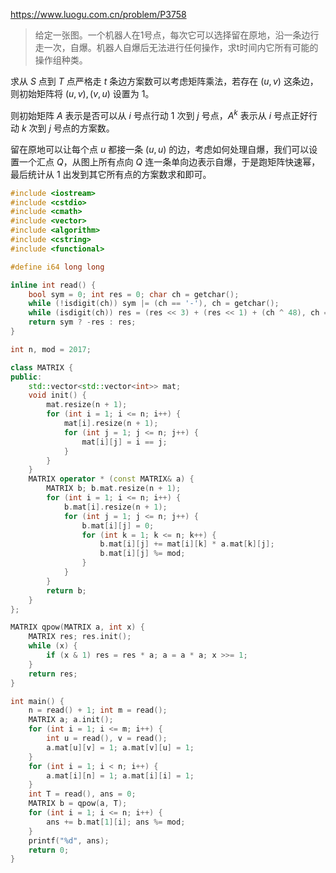 https://www.luogu.com.cn/problem/P3758

> 给定一张图。一个机器人在1号点，每次它可以选择留在原地，沿一条边行走一次，自爆。机器人自爆后无法进行任何操作，求t时间内它所有可能的操作组种类。

求从 $S$ 点到 $T$ 点严格走 $t$ 条边方案数可以考虑矩阵乘法，若存在 $(u, v)$ 这条边，则初始矩阵将 $(u, v), (v, u)$ 设置为 $1$。

则初始矩阵 $A$ 表示是否可以从 $i$ 号点行动 $1$ 次到 $j$ 号点，$A^{k}$ 表示从 $i$ 号点正好行动 $k$ 次到 $j$ 号点的方案数。

留在原地可以让每个点 $u$ 都接一条 $(u, u)$ 的边，考虑如何处理自爆，我们可以设置一个汇点 $Q$，从图上所有点向 $Q$ 连一条单向边表示自爆，于是跑矩阵快速幂，最后统计从 $1$ 出发到其它所有点的方案数求和即可。

```cpp
#include <iostream>
#include <cstdio>
#include <cmath>
#include <vector>
#include <algorithm>
#include <cstring>
#include <functional>

#define i64 long long

inline int read() {
	bool sym = 0; int res = 0; char ch = getchar();
	while (!isdigit(ch)) sym |= (ch == '-'), ch = getchar();
	while (isdigit(ch)) res = (res << 3) + (res << 1) + (ch ^ 48), ch = getchar();
	return sym ? -res : res;
}

int n, mod = 2017;

class MATRIX {
public:
	std::vector<std::vector<int>> mat;
	void init() {
		mat.resize(n + 1);
		for (int i = 1; i <= n; i++) {
			mat[i].resize(n + 1);
			for (int j = 1; j <= n; j++) {
				mat[i][j] = i == j;
			}
		}
	}
	MATRIX operator * (const MATRIX& a) {
		MATRIX b; b.mat.resize(n + 1);
		for (int i = 1; i <= n; i++) {
			b.mat[i].resize(n + 1);
			for (int j = 1; j <= n; j++) {
				b.mat[i][j] = 0;
				for (int k = 1; k <= n; k++) {
					b.mat[i][j] += mat[i][k] * a.mat[k][j];
					b.mat[i][j] %= mod;
				}
			}
		}
		return b;
	}
};

MATRIX qpow(MATRIX a, int x) {
	MATRIX res; res.init();
	while (x) {
		if (x & 1) res = res * a; a = a * a; x >>= 1;
	}
	return res;
}

int main() {
	n = read() + 1; int m = read();
	MATRIX a; a.init();
	for (int i = 1; i <= m; i++) {
		int u = read(), v = read();
		a.mat[u][v] = 1; a.mat[v][u] = 1;
	}
	for (int i = 1; i < n; i++) {
		a.mat[i][n] = 1; a.mat[i][i] = 1;
	}
	int T = read(), ans = 0;
	MATRIX b = qpow(a, T);
	for (int i = 1; i <= n; i++) {
		ans += b.mat[1][i]; ans %= mod;
	}
	printf("%d", ans);
	return 0;
}
```